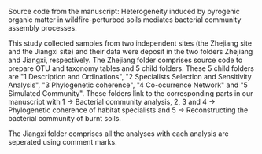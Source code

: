 Source code from the manuscript: Heterogeneity induced by pyrogenic organic matter in wildfire-perturbed soils mediates bacterial community assembly processes.
  
This study collected samples from two independent sites (the Zhejiang site and the Jiangxi site) and their data were deposit in the two folders Zhejiang and Jiangxi, respectively. The Zhejiang folder comprises source code to prepare OTU and taxonomy tables and 5 child folders. These 5 child folders are "1 Description and Ordinations", "2 Specialists Selection and Sensitivity Analysis", "3 Phylogenetic coherence", "4 Co-ocurrence Network" and "5 Simulated Community". These folders link to the corresponding parts in our manuscript with 1 -> Bacterial community analysis, 2, 3 and 4 -> Phylogenetic coherence of habitat specialists and 5 -> Reconstructing the bacterial community of burnt soils.

The Jiangxi folder comprises all the analyses with each analysis are seperated using comment marks.
